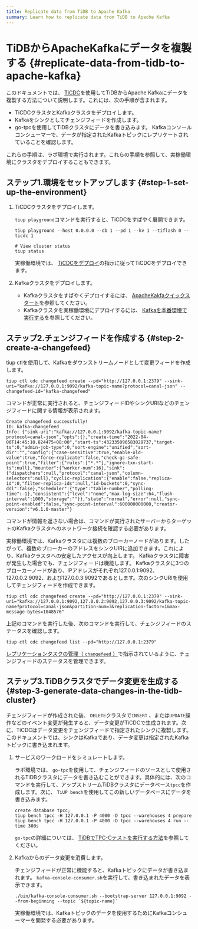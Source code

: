```yaml
---
title: Replicate data from TiDB to Apache Kafka
summary: Learn how to replicate data from TiDB to Apache Kafka
---
```


# TiDBからApacheKafkaにデータを複製する {#replicate-data-from-tidb-to-apache-kafka}

このドキュメントでは、 [TiCDC](/ticdc/ticdc-overview.md)を使用してTiDBからApache Kafkaにデータを複製する方法について説明します。これには、次の手順が含まれます。

-   TiCDCクラスタとKafkaクラスタをデプロイします。
-   Kafkaをシンクとしてチェンジフィードを作成します。
-   go-tpcを使用してTiDBクラスタにデータを書き込みます。 Kafkaコンソールコンシューマーで、データが指定されたKafkaトピックにレプリケートされていることを確認します。

これらの手順は、ラボ環境で実行されます。これらの手順を参照して、実稼働環境にクラスタをデプロイすることもできます。

## ステップ1.環境をセットアップします {#step-1-set-up-the-environment}

1.  TiCDCクラスタをデプロイします。

    `tiup playground`コマンドを実行すると、TiCDCをすばやく展開できます。

    
    ```shell
    tiup playground --host 0.0.0.0 --db 1 --pd 1 --kv 1 --tiflash 0 --ticdc 1

    # View cluster status
    tiup status
    ```

    実稼働環境では、 [TiCDCをデプロイ](/ticdc/deploy-ticdc.md)の指示に従ってTiCDCをデプロイできます。

2.  Kafkaクラスタをデプロイします。

    -   Kafkaクラスタをすばやくデプロイするには、 [ApacheKakfaクイックスタート](https://kafka.apache.org/quickstart)を参照してください。
    -   Kafkaクラスタを実稼働環境にデプロイするには、 [Kafkaを本番環境で実行する](https://docs.confluent.io/platform/current/kafka/deployment.html)を参照してください。

## ステップ2.チェンジフィードを作成する {#step-2-create-a-changefeed}

tiup ctlを使用して、Kafkaをダウンストリームノードとして変更フィードを作成します。


```shell
tiup ctl cdc changefeed create --pd="http://127.0.0.1:2379" --sink-uri="kafka://127.0.0.1:9092/kafka-topic-name?protocol=canal-json" --changefeed-id="kafka-changefeed"
```

コマンドが正常に実行されると、チェンジフィードIDやシンクURIなどのチェンジフィードに関する情報が表示されます。


```shell
Create changefeed successfully!
ID: kafka-changefeed
Info: {"sink-uri":"kafka://127.0.0.1:9092/kafka-topic-name?protocol=canal-json","opts":{},"create-time":"2022-04-06T14:45:10.824475+08:00","start-ts":432335096583028737,"target-ts":0,"admin-job-type":0,"sort-engine":"unified","sort-dir":"","config":{"case-sensitive":true,"enable-old-value":true,"force-replicate":false,"check-gc-safe-point":true,"filter":{"rules":["*.*"],"ignore-txn-start-ts":null},"mounter":{"worker-num":16},"sink":{"dispatchers":null,"protocol":"canal-json","column-selectors":null},"cyclic-replication":{"enable":false,"replica-id":0,"filter-replica-ids":null,"id-buckets":0,"sync-ddl":false},"scheduler":{"type":"table-number","polling-time":-1},"consistent":{"level":"none","max-log-size":64,"flush-interval":1000,"storage":""}},"state":"normal","error":null,"sync-point-enabled":false,"sync-point-interval":600000000000,"creator-version":"v6.1.0-master"}
```

コマンドが情報を返さない場合は、コマンドが実行されたサーバーからターゲットのKafkaクラスタへのネットワーク接続を確認する必要があります。

実稼働環境では、Kafkaクラスタには複数のブローカーノードがあります。したがって、複数のブローカーのアドレスをシンクUIRに追加できます。これにより、Kafkaクラスタへの安定したアクセスが向上します。 Kafkaクラスタに障害が発生した場合でも、チェンジフィードは機能します。 Kafkaクラスタに3つのブローカーノードがあり、IPアドレスがそれぞれ127.0.0.1:9092、127.0.0.2:9092、および127.0.0.3:9092であるとします。次のシンクURIを使用してチェンジフィードを作成できます。


```shell
tiup ctl cdc changefeed create --pd="http://127.0.0.1:2379" --sink-uri="kafka://127.0.0.1:9092,127.0.0.2:9092,127.0.0.3:9092/kafka-topic-name?protocol=canal-json&partition-num=3&replication-factor=1&max-message-bytes=1048576"
```

上記のコマンドを実行した後、次のコマンドを実行して、チェンジフィードのステータスを確認します。


```shell
tiup ctl cdc changefeed list --pd="http://127.0.0.1:2379"
```

[レプリケーションタスクの管理（ `changefeed` ）](/ticdc/manage-ticdc.md#manage-replication-tasks-changefeed)で指示されているように、チェンジフィードのステータスを管理できます。

## ステップ3.TiDBクラスタでデータ変更を生成する {#step-3-generate-data-changes-in-the-tidb-cluster}

チェンジフィードが作成された後、 `DELETE`クラスタで`INSERT` 、または`UPDATE`操作などのイベント変更が発生すると、データ変更がTiCDCで生成されます。次に、TiCDCはデータ変更をチェンジフィードで指定されたシンクに複製します。このドキュメントでは、シンクはKafkaであり、データ変更は指定されたKafkaトピックに書き込まれます。

1.  サービスのワークロードをシミュレートします。

    ラボ環境では、 `go-tpc`を使用して、チェンジフィードのソースとして使用されるTiDBクラスタにデータを書き込むことができます。具体的には、次のコマンドを実行して、アップストリームTiDBクラスタにデータベース`tpcc`を作成します。次に、 `TiUP bench`を使用してこの新しいデータベースにデータを書き込みます。

    
    ```shell
    create database tpcc;
    tiup bench tpcc -H 127.0.0.1 -P 4000 -D tpcc --warehouses 4 prepare
    tiup bench tpcc -H 127.0.0.1 -P 4000 -D tpcc --warehouses 4 run --time 300s
    ```

    `go-tpc`の詳細については、 [TiDBでTPC-Cテストを実行する方法](/benchmark/benchmark-tidb-using-tpcc.md)を参照してください。

2.  Kafkaからのデータ変更を消費します。

    チェンジフィードが正常に機能すると、Kafkaトピックにデータが書き込まれます。 `kafka-console-consumer.sh`を実行して、書き込まれたデータを表示できます。

    
    ```shell
    ./bin/kafka-console-consumer.sh --bootstrap-server 127.0.0.1:9092 --from-beginning --topic `${topic-name}`
    ```

    実稼働環境では、Kafkaトピックのデータを使用するためにKafkaコンシューマーを開発する必要があります。
